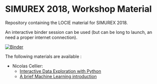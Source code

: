 # SIMUREX 2018, Workshop Material

Repository containing the LOCIE material for SIMUREX 2018.

An interactive binder session can be used (but can be long to launch, an need a proper internet connection).

[![Binder](https://mybinder.org/badge.svg)](https://mybinder.org/v2/gh/locie/simurex2018_workshop/master)

The following materials are available :

- Nicolas Cellier:
  - [Interactive Data Exploration with Python](https://github.com/locie/simurex2018_workshop/tree/master/celliern/data_explore)
  - [A brief Machine Learning introduction](https://github.com/locie/simurex2018_workshop/tree/master/celliern/machine_learning)